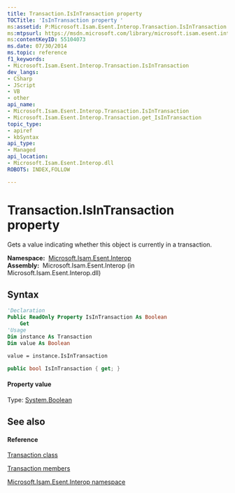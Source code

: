 ```yaml
---
title: Transaction.IsInTransaction property 
TOCTitle: 'IsInTransaction property '
ms:assetid: P:Microsoft.Isam.Esent.Interop.Transaction.IsInTransaction
ms:mtpsurl: https://msdn.microsoft.com/library/microsoft.isam.esent.interop.transaction.isintransaction(v=EXCHG.10)
ms:contentKeyID: 55104073
ms.date: 07/30/2014
ms.topic: reference
f1_keywords:
- Microsoft.Isam.Esent.Interop.Transaction.IsInTransaction
dev_langs:
- CSharp
- JScript
- VB
- other
api_name: 
- Microsoft.Isam.Esent.Interop.Transaction.IsInTransaction
- Microsoft.Isam.Esent.Interop.Transaction.get_IsInTransaction
topic_type: 
- apiref
- kbSyntax
api_type: 
- Managed
api_location: 
- Microsoft.Isam.Esent.Interop.dll
ROBOTS: INDEX,FOLLOW

---
```


# Transaction.IsInTransaction property

Gets a value indicating whether this object is currently in a transaction.

**Namespace:**  [Microsoft.Isam.Esent.Interop](hh596136\(v=exchg.10\).md)  
**Assembly:**  Microsoft.Isam.Esent.Interop (in Microsoft.Isam.Esent.Interop.dll)

## Syntax

``` vb
'Declaration
Public ReadOnly Property IsInTransaction As Boolean
    Get
'Usage
Dim instance As Transaction
Dim value As Boolean

value = instance.IsInTransaction
```

``` csharp
public bool IsInTransaction { get; }
```

#### Property value

Type: [System.Boolean](https://docs.microsoft.com/dotnet/api/system.boolean?redirectedfrom=MSDN)  

## See also

#### Reference

[Transaction class](dn351174\(v=exchg.10\).md)

[Transaction members](dn351240\(v=exchg.10\).md)

[Microsoft.Isam.Esent.Interop namespace](hh596136\(v=exchg.10\).md)

